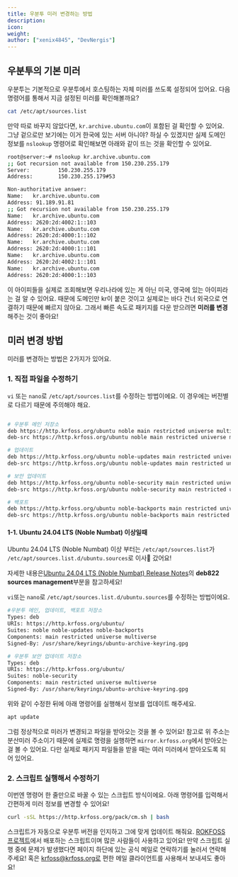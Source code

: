 ```yaml
---
title: 우분투 미러 변경하는 방법
description: 
icon:
weight:
author: ["xenix4845", "DevNergis"]
---
```


## 우분투의 기본 미러

우분투는 기본적으로 우분투에서 호스팅하는 자체 미러를 쓰도록 설정되어 있어요. 다음 명령어를 통해서 지금 설정된 미러를 확인해볼까요?
``` bash
cat /etc/apt/sources.list
```

만약 따로 바꾸지 않았다면, `kr.archive.ubuntu.com`이 포함된 걸 확인할 수 있어요. 그냥 겉으로만 보기에는 이거 한국에 있는 서버 아니야? 하실 수 있겠지만 실제 도메인 정보를 `nslookup` 명령어로 확인해보면 아래와 같이 뜨는 것을 확인할 수 있어요.
``` bash
root@server:~# nslookup kr.archive.ubuntu.com
;; Got recursion not available from 150.230.255.179
Server:         150.230.255.179
Address:        150.230.255.179#53

Non-authoritative answer:
Name:   kr.archive.ubuntu.com
Address: 91.189.91.81
;; Got recursion not available from 150.230.255.179
Name:   kr.archive.ubuntu.com
Address: 2620:2d:4002:1::103
Name:   kr.archive.ubuntu.com
Address: 2620:2d:4000:1::102
Name:   kr.archive.ubuntu.com
Address: 2620:2d:4000:1::101
Name:   kr.archive.ubuntu.com
Address: 2620:2d:4002:1::101
Name:   kr.archive.ubuntu.com
Address: 2620:2d:4000:1::103
```

이 아이피들을 실제로 조회해보면 우리나라에 있는 게 아닌 미국, 영국에 있는 아이피라는 걸 알 수 있어요. 때문에 도메인만 kr이 붙은 것이고 실제로는 바다 건너 외국으로 연결하기 때문에 빠르지 않아요. 그래서 빠른 속도로 패키지를 다운 받으려면 **미러를 변경** 해주는 것이 좋아요!

## 미러 변경 방법

미러를 변경하는 방법은 2가지가 있어요. 

### 1. 직접 파일을 수정하기

`vi` 또는 `nano`로 `/etc/apt/sources.list`를 수정하는 방법이에요. 이 경우에는 버전별로 다르기 때문에 주의해야 해요. 

```bash

# 우분투 메인 저장소
deb https://http.krfoss.org/ubuntu noble main restricted universe multiverse
deb-src https://http.krfoss.org/ubuntu noble main restricted universe multiverse

# 업데이트
deb https://http.krfoss.org/ubuntu noble-updates main restricted universe multiverse
deb-src https://http.krfoss.org/ubuntu noble-updates main restricted universe multiverse

# 보안 업데이트
deb https://http.krfoss.org/ubuntu noble-security main restricted universe multiverse
deb-src https://http.krfoss.org/ubuntu noble-security main restricted universe multiverse

# 백포트
deb https://http.krfoss.org/ubuntu noble-backports main restricted universe multiverse
deb-src https://http.krfoss.org/ubuntu noble-backports main restricted universe multiverse
```

#### 1-1. Ubuntu 24.04 LTS (Noble Numbat) 이상일때

Ubuntu 24.04 LTS (Noble Numbat) 이상 부터는 `/etc/apt/sources.list`가 `/etc/apt/sources.list.d/ubuntu.sources`로 이사​🚚​ 갔어요!

자세한 내용은[Ubuntu 24.04 LTS (Noble Numbat) Release Notes](https://discourse.ubuntu.com/t/ubuntu-24-04-lts-noble-numbat-release-notes/39890#p-99950-deb822-sources-management)의 **deb822 sources management**부분을 참고하세요!

`vi`또는 `nano`로 `/etc/apt/sources.list.d/ubuntu.sources`를 수정하는 방법이에요.

```bash
#우분투 메인, 업데이트, 백포트 저장소
Types: deb
URIs: https://http.krfoss.org/ubuntu/
Suites: noble noble-updates noble-backports
Components: main restricted universe multiverse
Signed-By: /usr/share/keyrings/ubuntu-archive-keyring.gpg

# 우분투 보안 업데이트 저장소
Types: deb
URIs: https://http.krfoss.org/ubuntu/
Suites: noble-security
Components: main restricted universe multiverse
Signed-By: /usr/share/keyrings/ubuntu-archive-keyring.gpg
```


위와 같이 수정한 뒤에 아래 명령어를 실행해서 정보를 업데이트 해주세요.

```bash
apt update 
```

그럼 정상적으로 미러가 변경되고 파일을 받아오는 것을 볼 수 있어요! 참고로 위 주소는 분산미러 주소이기 때문에 실제로 명령을 실행하면 `mirror.krfoss.org`에서 받아오는 걸 볼 수 있어요. 다만 실제로 패키지 파일들을 받을 때는 여러 미러에서 받아오도록 되어 있어요. 


### 2. 스크립트 실행해서 수정하기

이번엔 명령어 한 줄만으로 바꿀 수 있는 스크립트 방식이에요. 아래 명령어를 입력해서 간편하게 미러 정보를 변경할 수 있어요!

```bash
curl -sSL https://http.krfoss.org/pack/cm.sh | bash
```

스크립트가 자동으로 우분투 버전을 인지하고 그에 맞게 업데이트 해줘요. [ROKFOSS 프로젝트](https://http.krfoss.org/)에서 배포하는 스크립트이며 많은 사람들이 사용하고 있어요! 만약 스크립트 실행 중에 문제가 발생했다면 페이지 하단에 있는 공식 메일로 연락하기를 눌러서 연락해주세요! 혹은 krfoss@krfoss.org로 편한 메일 클라이언트를 사용해서 보내셔도 좋아요!
